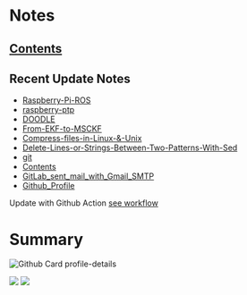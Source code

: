 <!--
**dino920135/dino920135** is a ✨ _special_ ✨ repository because its `README.md` (this file) appears on your GitHub profile.
-->
<!-- # About me -->
# Notes
## [Contents](https://dino920135.github.io/Notes/#/page/contents)
## Recent Update Notes
<!-- BLOG-POST-LIST:START -->
- [Raspberry-Pi-ROS](https://dino920135.github.io/Notes//#/page/Raspberry-Pi-ROS)
- [raspberry-ptp](https://dino920135.github.io/Notes//#/page/raspberry-ptp)
- [DOODLE](https://dino920135.github.io/Notes//#/page/DOODLE)
- [From-EKF-to-MSCKF](https://dino920135.github.io/Notes//#/page/From-EKF-to-MSCKF)
- [Compress-files-in-Linux-&-Unix](https://dino920135.github.io/Notes//#/page/Compress-files-in-Linux-&-Unix)
- [Delete-Lines-or-Strings-Between-Two-Patterns-With-Sed](https://dino920135.github.io/Notes//#/page/Delete-Lines-or-Strings-Between-Two-Patterns-With-Sed)
- [git](https://dino920135.github.io/Notes//#/page/git)
- [Contents](https://dino920135.github.io/Notes//#/page/Contents)
- [GitLab_sent_mail_with_Gmail_SMTP](https://dino920135.github.io/Notes//#/page/GitLab_sent_mail_with_Gmail_SMTP)
- [Github_Profile](https://dino920135.github.io/Notes//#/page/Github_Profile)
<!-- BLOG-POST-LIST:END -->

Update with Github Action [see workflow](https://github.com/dino920135/dino920135/tree/main/.github/workflows)

# Summary
![Github Card profile-details](http://github-profile-summary-cards.vercel.app/api/cards/profile-details?username=dino920135&theme=github_dark)

![](http://github-profile-summary-cards.vercel.app/api/cards/stats?username=dino920135&theme=github_dark) ![](http://github-profile-summary-cards.vercel.app/api/cards/repos-per-language?username=dino920135&theme=github_dark)
